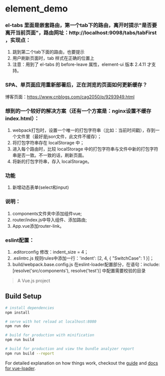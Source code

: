 # element_demo

### el-tabs 里面是嵌套路由，第一个tab下的路由，离开时提示"是否要离开当前页面"，路由网址：http://localhost:9098/tabs/tabFirst ，实现点：
1. 跳到第二个tab下面的路由，也要提示
2. 用户刷新页面时，tab 样式在正确的位置上
3. 注意：用到了 el-tabs 的 before-leave 属性，element-ui 版本 2.4.11 才支持。

### SPA、单页面应用重新部署后，正在浏览的页面如何更新缓存？
博客页面：https://www.cnblogs.com/cag2050/p/9293949.html

### 想到的一个较好的解决方案（还有一个方案是：nginx设置不缓存 index.html）：
1. webpack打包时，设置一个唯一的打包字符串（比如：当前时间戳），存到一个文件里（最好是json文件，此文件不缓存）；
2. 将打包字符串存在 localStorage 中；
3. 进入每个路由时，比较 localStorage 中的打包字符串与文件中新的打包字符串是否一致。不一致的话，刷新页面。
4. 将新的打包字符串，存入 localStorage。

### 功能
1. 新增动态表单(select和input)

### 说明：
1. components文件夹中添加组件vue;
2. router/index.js中导入组件、添加路由;
3. App.vue添加router-link。

### eslint配置：
1. .editorconfig 修改：indent_size = 4；
2. .eslintrc.js 规则rules中添加一行：'indent': [2, 4, { "SwitchCase": 1 }]；
3. build/webpack.base.config.js 在eslint-loader配置部分，在语句：include: [resolve('src/components'), resolve('test')] 中配置需要校验的目录

> A Vue.js project

## Build Setup

``` bash
# install dependencies
npm install

# serve with hot reload at localhost:8080
npm run dev

# build for production with minification
npm run build

# build for production and view the bundle analyzer report
npm run build --report
```

For detailed explanation on how things work, checkout the [guide](http://vuejs-templates.github.io/webpack/) and [docs for vue-loader](http://vuejs.github.io/vue-loader).
